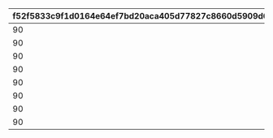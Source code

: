 |f52f5833c9f1d0164e64ef7bd20aca405d77827c8660d5909d699fa456eca80a|d6dbf1038e6f6745e7e37b6079f529cc80b76e41b2b2825a03b946bf510e907a|f9ca3e57cac7c03ec3809da1d67f1fc50efc3e88673a0919d1dbd6c1c92c9429|91974b1fc07611444ce65ac2b0ec2c7075ddc4604a834c2f505e4627f59b2804|974c830883cc7cdd024f2da6cfa531d208bed25b211d66bacad68a40762d16b0|
| --- | --- | --- | --- | --- |
|90|750000011|2024/10/15 15:00:00|75000001|275000001|
|90|750000021|2024/10/15 15:00:00|75000002|275000002|
|90|750000031|2024/10/15 15:00:00|75000003|275000003|
|90|750000041|2024/10/15 15:00:00|75000004|275000004|
|90|750000051|2024/10/15 15:00:00|75000005|275000005|
|90|750000061|2024/10/15 15:00:00|75000006|275000006|
|90|750000071|2024/10/15 15:00:00|75000007|275000007|
|90|750000081|2024/10/15 15:00:00|75000008|275000008|